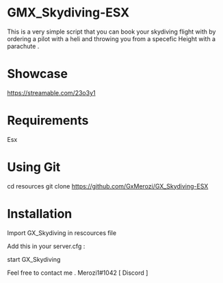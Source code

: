 # GMX_Skydiving-ESX


This is a very simple script that you can book your skydiving flight with by ordering a pilot with a heli and throwing you from a specefic Height with a parachute . 

# Showcase
https://streamable.com/23o3y1

# Requirements
 Esx 

# Using Git
cd resources
git clone https://github.com/GxMerozi/GX_Skydiving-ESX


# Installation
Import GX_Skydiving in rescources file 

Add this in your server.cfg :

start GX_Skydiving


Feel free to contact me .
Merozi1#1042 [ Discord ]
